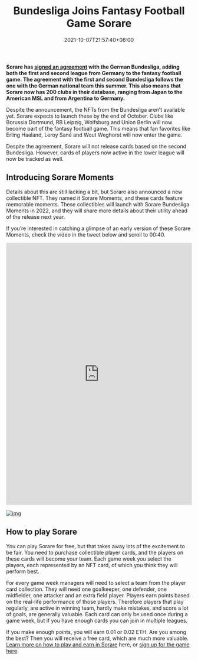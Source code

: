 ﻿---
title: "Bundesliga Joins Fantasy Football Game Sorare"
date: 2021-10-07T21:57:40+08:00
lastmod: 2021-10-07T16:45:40+08:00
draft: false
authors: ["Ruby"]
description: "Sorare has signed an agreement with the German Bundesliga, adding both the first and second league from Germany to the fantasy football game. The agreement with the first and second Bundesliga follows the one with the German national team this summer. This also means that Sorare now has 200 clubs in their database, ranging from Japan to the American MSL and from Argentina to Germany."
featuredImage: "bundesliga-joins-fantasy-football-game-sorare.png"
tags: ["Crypto Art","Play to Earn"]
categories: ["news"]
news: ["Crypto Art"]
weight: 
lightgallery: true
pinned: false
recommend: false
recommend1: false
---

**Sorare has [signed an agreement](https://medium.com/sorare/bundesliga-and-bundesliga-2-join-sorare-8d0a8c22acb3) with the German Bundesliga, adding both the first and second league from Germany to the fantasy football game. The agreement with the first and second Bundesliga follows the one with the German national team this summer. This also means that Sorare now has 200 clubs in their database, ranging from Japan to the American MSL and from Argentina to Germany.**

Despite the announcement, the NFTs from the Bundesliga aren’t available yet. Sorare expects to launch these by the end of October. Clubs like Borussia Dortmund, RB Leipzig, Wolfsburg and Union Berlin will now become part of the fantasy football game. This means that fan favorites like Erling Haaland, Leroy Sané and Wout Weghorst will now enter the game.

Despite the agreement, Sorare will not release cards based on the second Bundesliga. However, cards of players now active in the lower league will now be tracked as well.

## Introducing Sorare Moments

Details about this are still lacking a bit, but Sorare also announced a new collectible NFT. They named it Sorare Moments, and these cards feature memorable moments. These collectibles will launch with Sorare Bundesliga Moments in 2022, and they will share more details about their utility ahead of the release next year.

If you’re interested in catching a glimpse of an early version of these Sorare Moments, check the video in the tweet below and scroll to 00:40.

<iframe id="twitter-widget-0" scrolling="no" frameborder="0" allowtransparency="true" allowfullscreen="true" class="" title="Twitter Tweet" src="https://platform.twitter.com/embed/Tweet.html?creatorScreenName=nederob&amp;dnt=true&amp;embedId=twitter-widget-0&amp;features=eyJ0ZndfZXhwZXJpbWVudHNfY29va2llX2V4cGlyYXRpb24iOnsiYnVja2V0IjoxMjA5NjAwLCJ2ZXJzaW9uIjpudWxsfSwidGZ3X3NwYWNlX2NhcmQiOnsiYnVja2V0Ijoib2ZmIiwidmVyc2lvbiI6bnVsbH19&amp;frame=false&amp;hideCard=false&amp;hideThread=false&amp;id=1445711536136212481&amp;lang=en&amp;origin=https%3A%2F%2Fwww.playtoearn.online%2F2021%2F10%2F07%2Fbundesliga-joins-fantasy-football-game-sorare%2F&amp;sessionId=ffc1aa2625fa5d2f4f6d14a9e2a97bb968493ccd&amp;siteScreenName=playtoearn&amp;theme=light&amp;widgetsVersion=940dd9ee54270%3A1649359550911&amp;width=550px" data-tweet-id="1445711536136212481" style="box-sizing: inherit; max-width: 100%; position: static; visibility: visible; width: 550px; height: 709px; display: block; flex-grow: 1;"></iframe>

[![img](https://a.impactradius-go.com/display-ad/12209-1021456)](https://www.playtoearn.online/2021/10/07/bundesliga-joins-fantasy-football-game-sorare/)



## How to play Sorare

You can play Sorare for free, but that takes away lots of the excitement to be fair. You need to purchase collectible player cards, and the players on these cards will become your team. Each game week you select the players, each represented by an NFT card, of which you think they will perform best.

For every game week managers will need to select a team from the player card collection. They will need one goalkeeper, one defender, one midfielder, one attacker and an extra field player. Players earn points based on the real-life performance of those players. Therefore players that play regularly, are active in winning team, hardly make mistakes, and score a lot of goals, are generally valuable. Each card can only be used once during a game week, but if you have enough cards you can join in multiple leagues.

If you make enough points, you will earn 0.01 or 0.02 ETH. Are you among the best? Then you will receive a free card, which are much more valuable. [Learn more on how to play and earn in Sorare](https://www.playtoearn.online/2021/04/22/play-to-earn-how-to-start-winning-in-sorare/) here, or [sign up for the game here](https://sorare.com/).